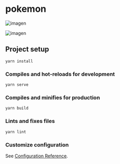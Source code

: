 # pokemon


![imagen](https://github.com/Novaversocl/Pokedex/assets/95386670/b70b229a-cd93-4ff4-a544-ff0a2d9d24e8)

![imagen](https://github.com/Novaversocl/Pokedex/assets/95386670/2112e0d6-c3c3-4c11-a803-4e28a76fccc1)


## Project setup
```
yarn install
```

### Compiles and hot-reloads for development
```
yarn serve
```

### Compiles and minifies for production
```
yarn build
```

### Lints and fixes files
```
yarn lint
```

### Customize configuration
See [Configuration Reference](https://cli.vuejs.org/config/).
